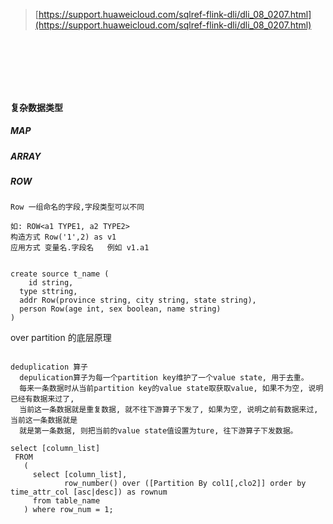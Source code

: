 > [https://support.huaweicloud.com/sqlref-flink-dli/dli_08_0207.html](https://support.huaweicloud.com/sqlref-flink-dli/dli_08_0207.html)
> ​

​

​

​

#### 复杂数据类型

##### MAP

##### ARRAY

##### ROW

```
Row 一组命名的字段,字段类型可以不同

如: ROW<a1 TYPE1, a2 TYPE2>
构造方式 Row('1',2) as v1
应用方式 变量名.字段名   例如 v1.a1


create source t_name (
	id string,
  type sttring,
  addr Row(province string, city string, state string),
  person Row(age int, sex boolean, name string)
)
```

over partition 的底层原理

```

deduplication 算子
  depulication算子为每一个partition key维护了一个value state, 用于去重。
  每来一条数据时从当前partition key的value state取获取value, 如果不为空, 说明已经有数据来过了,
  当前这一条数据就是重复数据, 就不往下游算子下发了, 如果为空, 说明之前有数据来过, 当前这一条数据就是
  就是第一条数据, 则把当前的value state值设置为ture, 往下游算子下发数据。
```

```
select [column_list]
 FROM
   (
     select [column_list],
            row_number() over ([Partition By col1[,clo2]] order by time_attr_col [asc|desc]) as rownum
     from table_name
   ) where row_num = 1;
```
